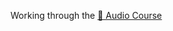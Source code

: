 Working through the [🤗 Audio Course](https://huggingface.co/learn/audio-course/chapter0/introduction)
